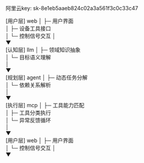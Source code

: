 阿里云key: sk-8e1eb5aaeb824c02a3a561f3c0c33c47	


[用户层]  web
│  ├─ 用户界面  
│  ├─ 设备工具接口  
│  └─ 控制信号交互 
│  
▼  
[认知层]   llm
│  ├─ 领域知识抽象  
│  └─ 目标语义理解  
│  
▼  
[规划层]  agent
│  ├─ 动态任务分解  
│  └─ 依赖关系解析  
│  
▼  
[执行层]  mcp
│ ├─ 工具能力匹配  
│ ├─ 工具分类执行  
│ └─ 异常反馈循环  
│  
▼  
[用户层]  web
│  ├─ 用户界面  
│  └─ 控制信号交互 
│  
▼  

